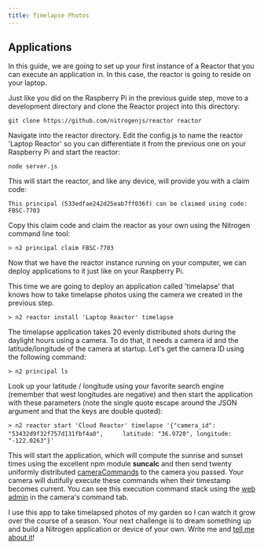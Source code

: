 ```yaml
---
title: Timelapse Photos
---
```


## Applications

In this guide, we are going to set up your first instance of a Reactor that you can execute an application in. In this case, the reactor is going to reside on your laptop.

Just like you did on the Raspberry Pi in the previous guide step, move to a development directory and clone the Reactor project into this directory:

`git clone https://github.com/nitrogenjs/reactor reactor`

Navigate into the reactor directory.  Edit the config.js to name the reactor 'Laptop Reactor' so you can differentiate it from the previous one on your Raspberry Pi and start the reactor:

`node server.js`

This will start the reactor, and like any device, will provide you with a claim code:

`This principal (533edfae242d25eab7ff036f) can be claimed using code: FBSC-7703`

Copy this claim code and claim the reactor as your own using the Nitrogen command line tool:

`> n2 principal claim FBSC-7703`

Now that we have the reactor instance running on your computer, we can deploy applications to it just like on your Raspberry Pi.

This time we are going to deploy an application called 'timelapse' that knows how to take timelapse photos using the camera we created in the previous step.

`> n2 reactor install 'Laptop Reactor' timelapse`

The timelapse application takes 20 evenly distributed shots during the daylight hours using a camera. To do that, it needs a camera id and the latitude/longitude of the camera at startup.  Let's get the camera ID using the following command:

`> n2 principal ls`

Look up your latitude / longitude using your favorite search engine (remember that west longitudes are negative) and then start the application with these parameters (note the single quote escape around the JSON argument and that the keys are double quoted):

`> n2 reactor start 'Cloud Reactor' timelapse '{"camera_id": "53432d9f32f757d131fbf4a8",`
`     latitude: "36.9720", longitude: "-122.0263"}'`

This will start the application, which will compute the sunrise and sunset times using the excellent npm module <b>suncalc</b> and then send twenty uniformly distributed [cameraCommands](/docs/schemas/cameraCommand.html) to the camera you passed. Your camera will dutifully execute these commands when their timestamp becomes current. You can see this execution command stack using the [web admin](https://admin.nitrogen.io) in the camera's command tab.

I use this app to take timelapsed photos of my garden so I can watch it grow over the course of a season. Your next challenge is to dream something up and build a Nitrogen application or device of your own. Write me and [tell me about it](mailto:timfpark@gmail.com)!